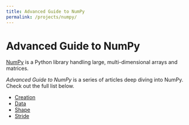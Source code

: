 ```yaml
---
title: Advanced Guide to NumPy
permalink: /projects/numpy/
---
```


# Advanced Guide to NumPy

[NumPy] is a Python library handling large, multi-dimensional arrays and matrices.

*Advanced Guide to NumPy* is a series of articles deep diving into NumPy.
Check out the full list below.

* [Creation](creation.html)
* [Data](data.html)
* [Shape](shape.html)
* [Stride](stride.html)

[NumPy]: https://numpy.org/

